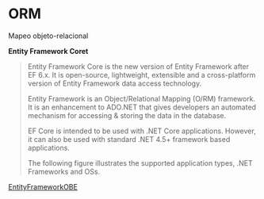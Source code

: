 # ORM
Mapeo objeto-relacional

**Entity Framework Coret**

> Entity Framework Core is the new version of Entity Framework after EF
> 6.x. It is open-source, lightweight, extensible and a cross-platform version of Entity Framework data access technology.
> 
> Entity Framework is an Object/Relational Mapping (O/RM) framework. It
> is an enhancement to ADO.NET that gives developers an automated
> mechanism for accessing & storing the data in the database.
> 
> EF Core is intended to be used with .NET Core applications. However,
> it can also be used with standard .NET 4.5+ framework based
> applications.
> 
> The following figure illustrates the supported application types, .NET
> Frameworks and OSs.


[EntityFrameworkOBE](https://www.oracle.com/webfolder/technetwork/tutorials/obe/db/dotnet/EntityFrameworkOBE_2/EntityFrameworkOBE.html)
